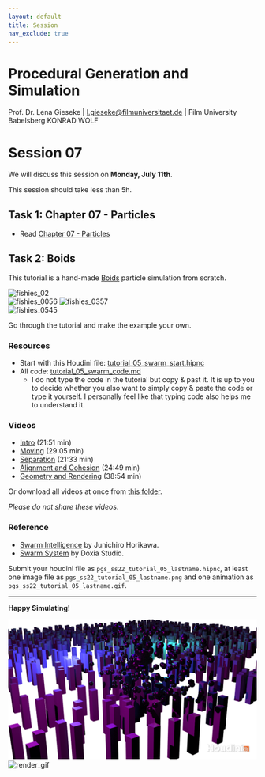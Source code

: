 ```yaml
---
layout: default
title: Session
nav_exclude: true
---
```


# Procedural Generation and Simulation

Prof. Dr. Lena Gieseke \| l.gieseke@filmuniversitaet.de \| Film University Babelsberg KONRAD WOLF

# Session 07

We will discuss this session on **Monday, July 11th**.   

This session should take less than 5h.


## Task 1: Chapter 07 - Particles

* Read [Chapter 07 - Particles](../../02_scripts/pgs_ss22_08_particles_script.md)


## Task 2: Boids

This tutorial is a hand-made [Boids](http://www.red3d.com/cwr/boids/) particle simulation from scratch. 

![fishies_02](img/fishies_02.gif)  
![fishies_0056](img/fishies_0056.png) ![fishies_0357](img/fishies_0357.png)  
![fishies_0545](img/fishies_0545.png)

Go through the tutorial and make the example your own.  

### Resources

* Start with this Houdini file: [tutorial_05_swarm_start.hipnc](tutorial_05_swarm_start.hipnc)  
* All code: [tutorial_05_swarm_code.md](tutorial_05_swarm_code.md)
    * I do not type the code in the tutorial but copy & past it. It is up to you to decide whether you also want to simply copy & paste the code or type it yourself. I personally feel like that typing code also helps me to understand it.

### Videos

* [Intro](https://drive.google.com/file/d/1YWuFcIVImTqkta4Ov3sO7FRfeZrXKkLq/view?usp=sharing) (21:51 min)
* [Moving](https://drive.google.com/file/d/1AT9PNayC8C1AoeTcB2RgiFbKnihlZrDm/view?usp=sharing) (29:05 min)
* [Separation](https://drive.google.com/file/d/1EsKMdmgBNUdWMJTSsSuhwE7dFLPQ4_GT/view?usp=sharing) (21:33 min)
* [Alignment and Cohesion](https://drive.google.com/file/d/1svxZ3mP5ZTIlyFeStkif-0h7mBZE9k8x/view?usp=sharing) (24:49 min)
* [Geometry and Rendering](https://drive.google.com/file/d/1kNZXDUK0WPMq7slVmGjelIP3i6vkcgeH/view?usp=sharing) (38:54 min)

Or download all videos at once from [this folder](https://drive.google.com/drive/folders/1uefzYAQ7hQg_OI64ylIa3Ff9vRZOax-g?usp=sharing).

*Please do not share these videos*.

### Reference

* [Swarm Intelligence](https://www.youtube.com/watch?v=dUec3GXc6Tg) by Junichiro Horikawa.
* [Swarm System](https://www.patreon.com/posts/houdini-tutorial-26863021) by Doxia Studio.


Submit your houdini file as `pgs_ss22_tutorial_05_lastname.hipnc`, at least one image file as `pgs_ss22_tutorial_05_lastname.png` and one animation as `pgs_ss22_tutorial_05_lastname.gif`.

---

**Happy Simulating!**

![render_png](./imgs/pgs_ss22_tutorial_05_ho.png)
![render_gif](./imgs/pgs_ss22_tutorial_05_ho.gif)

